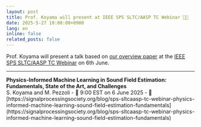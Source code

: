 ```yaml
---
layout: post
title: Prof. Koyama will present at IEEE SPS SLTC/AASP TC Webinar 👨‍💻
date: 2025-5-27 10:00:00+0900
lang: en
inline: false
related_posts: false
---
```


Prof. Koyama will present a talk based on [our overview paper](https://doi.org/10.1109/MSP.2024.3465896) at the [IEEE SPS SLTC/AASP TC Webinar](https://signalprocessingsociety.org/blog/sps-sltcaasp-tc-webinar-physics-informed-machine-learning-sound-field-estimation-fundamentals) on 6th June. 

***

<div style="font-weight:bolder">Physics-Informed Machine Learning in Sound Field Estimation: Fundamentals, State of the Art, and Challenges</div>
S. Koyama and M. Pezzoli
- 📆 9:00 EST on 6 June 2025
- 🔗 [https://signalprocessingsociety.org/blog/sps-sltcaasp-tc-webinar-physics-informed-machine-learning-sound-field-estimation-fundamentals](https://signalprocessingsociety.org/blog/sps-sltcaasp-tc-webinar-physics-informed-machine-learning-sound-field-estimation-fundamentals)
